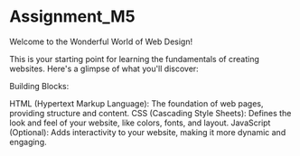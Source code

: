# Assignment_M5
Welcome to the Wonderful World of Web Design!

This is your starting point for learning the fundamentals of creating websites. Here's a glimpse of what you'll discover:

Building Blocks:

HTML (Hypertext Markup Language): The foundation of web pages, providing structure and content. CSS (Cascading Style Sheets): Defines the look and feel of your website, like colors, fonts, and layout. JavaScript (Optional): Adds interactivity to your website, making it more dynamic and engaging.
